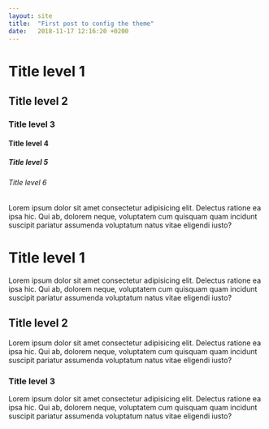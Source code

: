```yaml
---
layout: site
title:  "First post to config the theme"
date:   2018-11-17 12:16:20 +0200
---
```


# Title level 1
## Title level 2
### Title level 3
#### Title level 4
##### Title level 5
###### Title level 6
Lorem ipsum dolor sit amet consectetur adipisicing elit. Delectus ratione ea ipsa hic. Qui ab, dolorem neque, voluptatem cum quisquam quam incidunt suscipit pariatur assumenda voluptatum natus vitae eligendi iusto?

# Title level 1

Lorem ipsum dolor sit amet consectetur adipisicing elit. Delectus ratione ea ipsa hic. Qui ab, dolorem neque, voluptatem cum quisquam quam incidunt suscipit pariatur assumenda voluptatum natus vitae eligendi iusto?

## Title level 2

Lorem ipsum dolor sit amet consectetur adipisicing elit. Delectus ratione ea ipsa hic. Qui ab, dolorem neque, voluptatem cum quisquam quam incidunt suscipit pariatur assumenda voluptatum natus vitae eligendi iusto?

### Title level 3

Lorem ipsum dolor sit amet consectetur adipisicing elit. Delectus ratione ea ipsa hic. Qui ab, dolorem neque, voluptatem cum quisquam quam incidunt suscipit pariatur assumenda voluptatum natus vitae eligendi iusto?